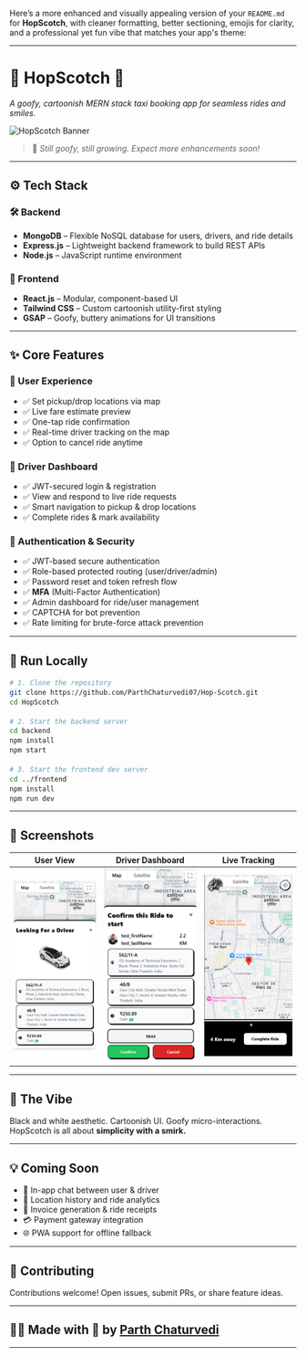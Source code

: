Here’s a more enhanced and visually appealing version of your `README.md` for **HopScotch**, with cleaner formatting, better sectioning, emojis for clarity, and a professional yet fun vibe that matches your app's theme:

---

# 🎩 HopScotch 🚖  
*A goofy, cartoonish MERN stack taxi booking app for seamless rides and smiles.*

![HopScotch Banner](https://your-image-url-here.com) <!-- Optional: Add a fun banner if available -->

> 🚧 *Still goofy, still growing. Expect more enhancements soon!*

---

## ⚙️ Tech Stack

### 🛠️ Backend
- **MongoDB** – Flexible NoSQL database for users, drivers, and ride details
- **Express.js** – Lightweight backend framework to build REST APIs
- **Node.js** – JavaScript runtime environment

### 🎨 Frontend
- **React.js** – Modular, component-based UI
- **Tailwind CSS** – Custom cartoonish utility-first styling
- **GSAP** – Goofy, buttery animations for UI transitions

---

## ✨ Core Features

### 👤 User Experience
- ✅ Set pickup/drop locations via map
- ✅ Live fare estimate preview
- ✅ One-tap ride confirmation
- ✅ Real-time driver tracking on the map
- ✅ Option to cancel ride anytime

### 🚗 Driver Dashboard
- ✅ JWT-secured login & registration
- ✅ View and respond to live ride requests
- ✅ Smart navigation to pickup & drop locations
- ✅ Complete rides & mark availability

### 🔐 Authentication & Security
- ✅ JWT-based secure authentication
- ✅ Role-based protected routing (user/driver/admin)
- ✅ Password reset and token refresh flow
- ✅ **MFA** (Multi-Factor Authentication)
- ✅ Admin dashboard for ride/user management
- ✅ CAPTCHA for bot prevention
- ✅ Rate limiting for brute-force attack prevention

---

## 🧪 Run Locally

```bash
# 1. Clone the repository
git clone https://github.com/ParthChaturvedi07/Hop-Scotch.git
cd HopScotch

# 2. Start the backend server
cd backend
npm install
npm start

# 3. Start the frontend dev server
cd ../frontend
npm install
npm run dev
```

---

## 📸 Screenshots  
<!-- Add screenshots/gifs of your app here -->
| User View | Driver Dashboard | Live Tracking |
|-----------|------------------|----------------|
| ![](./screenshots/Screenshot%20(512).png)| ![](./screenshots/Driver%20View.png) | ![](./screenshots/LiveTracking.png) |

---

## 🌈 The Vibe  
Black and white aesthetic. Cartoonish UI. Goofy micro-interactions.  
HopScotch is all about **simplicity with a smirk.**

---

## 💡 Coming Soon
- 🚀 In-app chat between user & driver  
- 📍 Location history and ride analytics  
- 🧾 Invoice generation & ride receipts  
- 💳 Payment gateway integration  
- 🌐 PWA support for offline fallback

---

## 🤝 Contributing  
Contributions welcome! Open issues, submit PRs, or share feature ideas.

---

## 🧑‍💻 Made with 💛 by [Parth Chaturvedi](https://github.com/ParthChaturvedi07)

---
